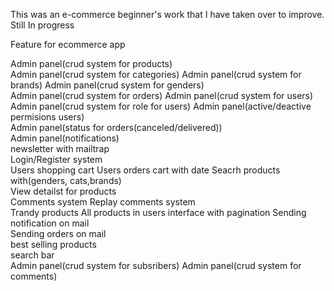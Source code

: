 This was an e-commerce beginner's work that I have taken over to improve. Still In progress

Feature for ecommerce app 

Admin panel(crud system for products)	
Admin panel(crud system for categories)	
Admin panel(crud system for brands)	
Admin panel(crud system for genders)	
Admin panel(crud system for orders)	
Admin panel(crud system for users)	
Admin panel(crud system for role for users)	
Admin panel(active/deactive permisions users)	
Admin panel(status for orders(canceled/delivered))	
Admin panel(notifications)	
newsletter with mailtrap	
Login/Register system	
Users shopping cart	
Users orders cart with date	
Seacrh products with(genders, cats,brands)	
View detailst for products	
Comments system	
Replay comments system	
Trandy products	
All products in users interface with pagination	
Sending notification on mail	
Sending orders on mail	
best selling products	
search bar	
Admin panel(crud system for subsribers)	
Admin panel(crud system for comments)	
